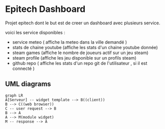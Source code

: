 # Epitech Dashboard

Projet epitech dont le but est de creer un dashboard avec plusieurs service.

voici les service disponibles :
- service meteo ( affiche la meteo dans la ville demandé )
- stats de chaine youtube (affiche les stats d'un chaine youtube donnée)
- steam games (affiche le nombre de joueurs actif sur un jeu steam)
- steam profile  (affiche les jeu disponible sur un profils steam)
- github repo ( affiche les stats d'un repo git de l'utilisateur , si il est connecté )


## UML diagrams


```mermaid
graph LR
A[Serveur] -- widget template --> B((client))
B --> C((web browser))
C -- user request --> B
B --> A
A --> M(module widget)
M -- response --> A
```